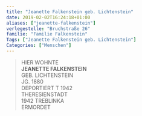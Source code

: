 ```yaml
---
title: "Jeanette Falkenstein geb. Lichtenstein"
date: 2019-02-02T16:24:18+01:00
aliases: ["jeanette-falkenstein"]
verlegestelle: "Bruchstraße 26"
familie: "Familie Falkenstein"
Tags: ["Jeanette Falkenstein geb. Lichtenstein"]
Categories: ["Menschen"]
---
```


> HIER WOHNTE <br />
> **JEANETTE FALKENSTEIN** <br />
> GEB. LICHTENSTEIN <br />
> JG. 1880 <br />
> DEPORTIERT T 1942 <br />
> THERESIENSTADT <br />
> 1942 TREBLINKA <br />
> ERMORDET <br />
